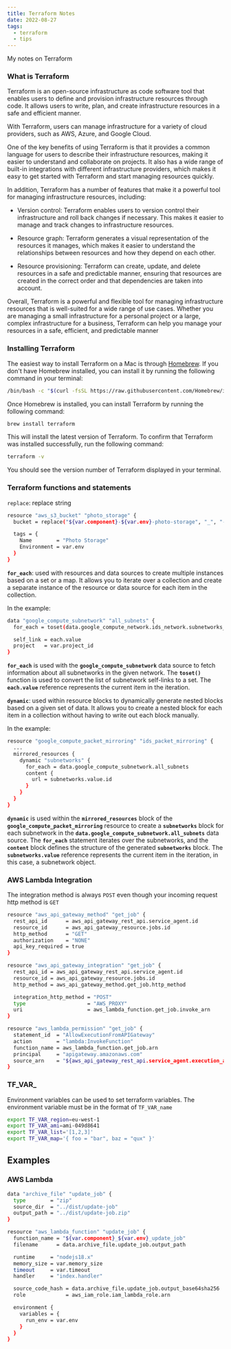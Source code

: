 ```yaml
---
title: Terraform Notes
date: 2022-08-27
tags:
  - terraform
  - tips
---
```


My notes on Terraform

### What is Terraform

Terraform is an open-source infrastructure as code software tool that enables users to define and provision infrastructure resources through code. It allows users to write, plan, and create infrastructure resources in a safe and efficient manner.

With Terraform, users can manage infrastructure for a variety of cloud providers, such as AWS, Azure, and Google Cloud.

One of the key benefits of using Terraform is that it provides a common language for users to describe their infrastructure resources, making it easier to understand and collaborate on projects. It also has a wide range of built-in integrations with different infrastructure providers, which makes it easy to get started with Terraform and start managing resources quickly.

In addition, Terraform has a number of features that make it a powerful tool for managing infrastructure resources, including:

- Version control: Terraform enables users to version control their infrastructure and roll back changes if necessary. This makes it easier to manage and track changes to infrastructure resources.

- Resource graph: Terraform generates a visual representation of the resources it manages, which makes it easier to understand the relationships between resources and how they depend on each other.

- Resource provisioning: Terraform can create, update, and delete resources in a safe and predictable manner, ensuring that resources are created in the correct order and that dependencies are taken into account.

Overall, Terraform is a powerful and flexible tool for managing infrastructure resources that is well-suited for a wide range of use cases. Whether you are managing a small infrastructure for a personal project or a large, complex infrastructure for a business, Terraform can help you manage your resources in a safe, efficient, and predictable manner

### Installing Terraform

The easiest way to install Terraform on a Mac is through [Homebrew](https://brew.sh/). If you don't have Homebrew installed, you can install it by running the following command in your terminal:

```bash
/bin/bash -c "$(curl -fsSL https://raw.githubusercontent.com/Homebrew/install/HEAD/install.sh)"
```

Once Homebrew is installed, you can install Terraform by running the following command:

```bash
brew install terraform
```

This will install the latest version of Terraform. To confirm that Terraform was installed successfully, run the following command:

```bash
terraform -v
```

You should see the version number of Terraform displayed in your terminal.

### Terraform functions and statements

`replace`: replace string

```bash
resource "aws_s3_bucket" "photo_storage" {
  bucket = replace("${var.component}-${var.env}-photo-storage", "_", "-")

  tags = {
    Name        = "Photo Storage"
    Environment = var.env
  }
}
```

**`for_each`**: used with resources and data sources to create multiple instances based on a set or a map. It allows you to iterate over a collection and create a separate instance of the resource or data source for each item in the collection.

In the example:

```bash
data "google_compute_subnetwork" "all_subnets" {
  for_each = toset(data.google_compute_network.ids_network.subnetworks_self_links)

  self_link = each.value
  project   = var.project_id
}
```

**`for_each`** is used with the **`google_compute_subnetwork`** data source to fetch information about all subnetworks in the given network. The **`toset()`** function is used to convert the list of subnetwork self-links to a set. The **`each.value`** reference represents the current item in the iteration.

**`dynamic`**: used within resource blocks to dynamically generate nested blocks based on a given set of data. It allows you to create a nested block for each item in a collection without having to write out each block manually.

In the example:

```bash
resource "google_compute_packet_mirroring" "ids_packet_mirroring" {
  ...
  mirrored_resources {
    dynamic "subnetworks" {
      for_each = data.google_compute_subnetwork.all_subnets
      content {
        url = subnetworks.value.id
      }
    }
  }
}
```

**`dynamic`** is used within the **`mirrored_resources`** block of the **`google_compute_packet_mirroring`** resource to create a **`subnetworks`** block for each subnetwork in the **`data.google_compute_subnetwork.all_subnets`** data source. The **`for_each`** statement iterates over the subnetworks, and the **`content`** block defines the structure of the generated **`subnetworks`** block. The **`subnetworks.value`** reference represents the current item in the iteration, in this case, a subnetwork object.

### AWS Lambda Integration

The integration method is always `POST` even though your incoming request http method is `GET`

```bash
resource "aws_api_gateway_method" "get_job" {
  rest_api_id      = aws_api_gateway_rest_api.service_agent.id
  resource_id      = aws_api_gateway_resource.jobs.id
  http_method      = "GET"
  authorization    = "NONE"
  api_key_required = true
}

resource "aws_api_gateway_integration" "get_job" {
  rest_api_id = aws_api_gateway_rest_api.service_agent.id
  resource_id = aws_api_gateway_resource.jobs.id
  http_method = aws_api_gateway_method.get_job.http_method

  integration_http_method = "POST"
  type                    = "AWS_PROXY"
  uri                     = aws_lambda_function.get_job.invoke_arn
}

resource "aws_lambda_permission" "get_job" {
  statement_id  = "AllowExecutionFromAPIGateway"
  action        = "lambda:InvokeFunction"
  function_name = aws_lambda_function.get_job.arn
  principal     = "apigateway.amazonaws.com"
  source_arn    = "${aws_api_gateway_rest_api.service_agent.execution_arn}/*/*/*"
}
```

### TF_VAR_

Environment variables can be used to set terraform variables. The environment variable must be in the format of `TF_VAR_name`

```bash
export TF_VAR_region=eu-west-1
export TF_VAR_ami=ami-049d8641
export TF_VAR_list='[1,2,3]'
export TF_VAR_map='{ foo = "bar", baz = "qux" }'
```

## Examples

### AWS Lambda

```bash
data "archive_file" "update_job" {
  type        = "zip"
  source_dir  = "../dist/update-job"
  output_path = "../dist/update-job.zip"
}

resource "aws_lambda_function" "update_job" {
  function_name = "${var.component}_${var.env}_update_job"
  filename      = data.archive_file.update_job.output_path

  runtime     = "nodejs18.x"
  memory_size = var.memory_size
  timeout     = var.timeout
  handler     = "index.handler"

  source_code_hash = data.archive_file.update_job.output_base64sha256
  role             = aws_iam_role.iam_lambda_role.arn

  environment {
    variables = {
      run_env = var.env
    }
  }
}
```


